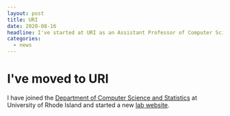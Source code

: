 ```yaml
---
layout: post
title: URI
date: 2020-08-16
headline: I've started at URI as an Assistant Professor of Computer Science
categories:
  - news
---
```


# I've moved to URI

I have joined the [Department of Computer Science and Statistics](https://web.uri.edu/cs/) at University of Rhode Island and started a new [lab website](https://ml4sts.com/).
